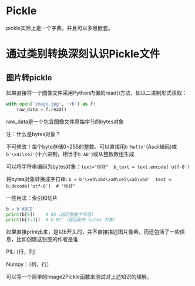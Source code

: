 # Pickle

pickle实际上是一个字典，并且可以多层嵌套。

# 通过类别转换深刻认识Pickle文件

## 图片转pickle

如果直接将一个图像文件采用Python内置的read()方法，如以二进制形式读取：

```python
with open('image.jpg', 'rb') as f:
    raw_data = f.read()
```

raw_data是一个包含图像文件原始字节的bytes对象

注：什么是bytes对象？

不可修改！每个byte存储0~255的整数。可以直接用`b'hello'`(Ascii编码)或`b'\x41\x42'`(十六进制，相当于`b'AB'`)或从整数数组生成

可以将字符串编码为bytes对象：`text="你好"  b_text = text.encode('utf-8')`

将bytes对象转换成字符串: `b = b'\xe4\xbd\xa0\xe5\xa5\xbd'  text = b.decode('utf-8')  # "你好"`


一些用法：索引和切片

```python
b = b'ABCD'
print(b[0])    # 65（返回整数字节值）
print(b[1:3])  # b'BC'（返回新的 bytes 对象）
```



如果直接print出来，是以b开头的，并不直接描述图片像素，而还包括了一些信息，比如创建这张图的作者是谁



PIL: (行，列)

Numpy：（列，行）

可以写一个简单的Image2Pickle函数来测试对上述知识的理解。